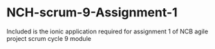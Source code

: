 # NCH-scrum-9-Assignment-1
Included is the ionic application required for assignment 1 of NCB agile project scrum cycle 9 module 
